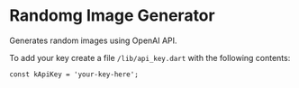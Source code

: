 # Randomg Image Generator
Generates random images using OpenAI API.

To add your key create a file `/lib/api_key.dart` with the following contents:

```const kApiKey = 'your-key-here';```
